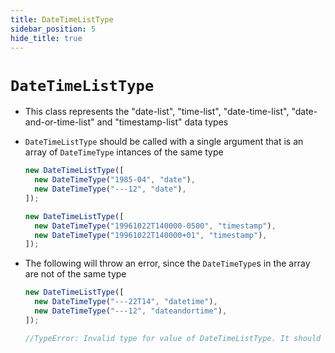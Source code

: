 ```yaml
---
title: DateTimeListType
sidebar_position: 5
hide_title: true
---
```


# `DateTimeListType`

- This class represents the "date-list", "time-list", "date-time-list",
  "date-and-or-time-list" and "timestamp-list" data types

- `DateTimeListType` should be called with a single argument that is an array
  of `DateTimeType` intances of the same type

  ```js
  new DateTimeListType([
    new DateTimeType("1985-04", "date"),
    new DateTimeType("---12", "date"),
  ]);

  new DateTimeListType([
    new DateTimeType("19961022T140000-0500", "timestamp"),
    new DateTimeType("19961022T140000+01", "timestamp"),
  ]);
  ```

- The following will throw an error, since the `DateTimeType`s in the array are not of the same type

  ```js
  new DateTimeListType([
    new DateTimeType("---22T14", "datetime"),
    new DateTimeType("---12", "dateandortime"),
  ]);

  //TypeError: Invalid type for value of DateTimeListType. It should be an array of DateTimeTypes of the same type
  ```
